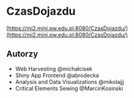 # CzasDojazdu

[https://mi2.mini.pw.edu.pl:8080/CzasDojazdu/](https://mi2.mini.pw.edu.pl:8080/CzasDojazdu/)

## Autorzy

- Web Harvesting @michałcisek
- Shiny App Frontend @abrodecka
- Analysis and Data Visualizations @mikolajjj
- Critical Elements Sewing @MarcinKosinski